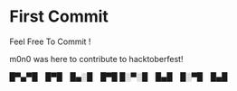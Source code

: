 # First Commit

Feel Free To Commit !

m0n0 was here to contribute to hacktoberfest!

█▀▄▀█ █▀█ █▄░█ █▀█
█░▀░█ █▄█ █░▀█ █▄█